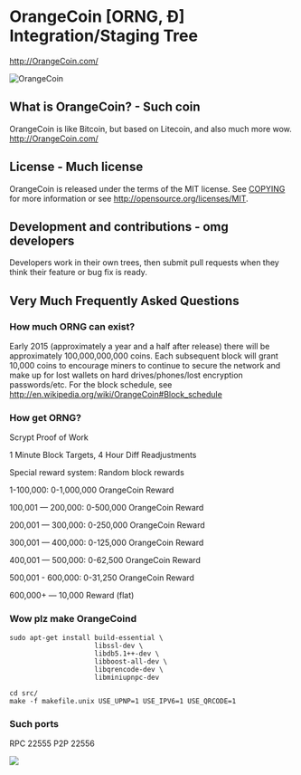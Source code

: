 # OrangeCoin [ORNG, Ð] Integration/Staging Tree
http://OrangeCoin.com/

![OrangeCoin](http://static.tumblr.com/ppdj5y9/Ae9mxmxtp/300coin.png)

## What is OrangeCoin? - Such coin
OrangeCoin is like Bitcoin, but based on Litecoin, and also much more wow.
http://OrangeCoin.com/

## License - Much license
OrangeCoin is released under the terms of the MIT license. See [COPYING](COPYING)
for more information or see http://opensource.org/licenses/MIT.

## Development and contributions - omg developers
Developers work in their own trees, then submit pull requests when they think
their feature or bug fix is ready.

## Very Much Frequently Asked Questions

### How much ORNG can exist?
Early 2015 (approximately a year and a half after release) there will be approximately 100,000,000,000 coins.
Each subsequent block will grant 10,000 coins to encourage miners to continue to secure the network and make up for lost wallets on hard drives/phones/lost encryption passwords/etc.
For the block schedule, see http://en.wikipedia.org/wiki/OrangeCoin#Block_schedule

### How get ORNG?
Scrypt Proof of Work

1 Minute Block Targets, 4 Hour Diff Readjustments

Special reward system: Random block rewards

1-100,000: 0-1,000,000 OrangeCoin Reward

100,001 — 200,000: 0-500,000 OrangeCoin Reward

200,001 — 300,000: 0-250,000 OrangeCoin Reward

300,001 — 400,000: 0-125,000 OrangeCoin Reward

400,001 — 500,000: 0-62,500 OrangeCoin Reward

500,001 - 600,000: 0-31,250 OrangeCoin Reward

600,000+ — 10,000 Reward (flat)

### Wow plz make OrangeCoind

    sudo apt-get install build-essential \
                         libssl-dev \
                         libdb5.1++-dev \
                         libboost-all-dev \
                         libqrencode-dev \
                         libminiupnpc-dev

    cd src/
    make -f makefile.unix USE_UPNP=1 USE_IPV6=1 USE_QRCODE=1

### Such ports
RPC 22555
P2P 22556

![](http://ORNGsay.com/wow//////such/coin)
